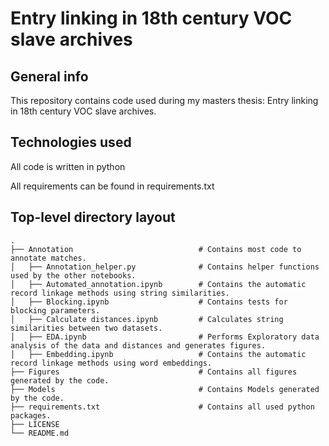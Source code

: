 # Entry linking in 18th century VOC slave archives

## General info
This repository contains code used during my masters thesis: Entry linking in 18th century VOC slave archives.

## Technologies used
All code is written in python

All requirements can be found in requirements.txt

## Top-level directory layout

    .
    ├── Annotation                            # Contains most code to annotate matches.
    │   ├── Annotation_helper.py              # Contains helper functions used by the other notebooks.
    │   ├── Automated_annotation.ipynb        # Contains the automatic record linkage methods using string similarities.
    │   ├── Blocking.ipynb                    # Contains tests for blocking parameters.
    │   ├── Calculate distances.ipynb         # Calculates string similarities between two datasets.
    │   ├── EDA.ipynb                         # Performs Exploratory data analysis of the data and distances and generates figures.
    │   ├── Embedding.ipynb                   # Contains the automatic record linkage methods using word embeddings.
    ├── Figures                               # Contains all figures generated by the code.
    ├── Models                                # Contains Models generated by the code.
    ├── requirements.txt                      # Contains all used python packages.
    ├── LICENSE
    └── README.md

